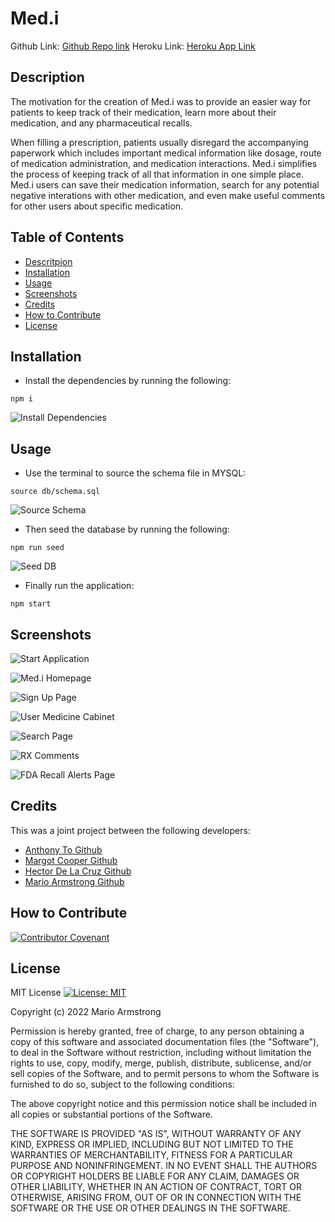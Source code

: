# Med.i

Github Link: [Github Repo link](https://github.com/margotcooper/med-interactions)
Heroku Link: [Heroku App Link](https://medinte.herokuapp.com/login)

## Description

The motivation for the creation of Med.i was to provide an easier way for patients to keep track of their medication, learn more about their medication, and any pharmaceutical recalls.

When filling a prescription, patients usually disregard the accompanying paperwork which includes important medical information like dosage, route of medication administration, and medication interactions. Med.i simplifies the process of keeping track of all that information in one simple place. Med.i users can save their medication information, search for any potential negative interations with other medication, and even make useful comments for other users about specific medication.

## Table of Contents

- [Descritpion](#description)
- [Installation](#installation)
- [Usage](#usage)
- [Screenshots](#screenshots)
- [Credits](#credits)
- [How to Contribute](#how-to-contribute)
- [License](#license)

## Installation

- Install the dependencies by running the following:

`npm i `

![Install Dependencies](./assets/images/install.jpg)

## Usage

- Use the terminal to source the schema file in MYSQL:

`source db/schema.sql`

![Source Schema](./assets/images/mysql%20souce.jpg)

- Then seed the database by running the following:

`npm run seed`

![Seed DB](./assets/images/seed.jpg)

- Finally run the application:

`npm start`

## Screenshots

![Start Application](./assets/images/start.jpg)

![Med.i Homepage](./assets/images/homepage.jpg)

![Sign Up Page](./assets/images/new%20user.jpg)

![User Medicine Cabinet](./assets/images/cabinet.jpg)

![Search Page](./assets/images/search.jpg)

![RX Comments](./assets/images/comment.jpg)

![FDA Recall Alerts Page](./assets/images/alerts.jpg)

## Credits

This was a joint project between the following developers:

- [Anthony To Github](https://github.com/toTOEro)
- [Margot Cooper Github](https://github.com/margotcooper)
- [Hector De La Cruz Github](https://github.com/Hdela99)
- [Mario Armstrong Github](https://github.com/MarioArmstrong)

## How to Contribute

[![Contributor Covenant](https://img.shields.io/badge/Contributor%20Covenant-2.1-4baaaa.svg)](code_of_conduct.md)

## License

MIT License [![License: MIT](https://img.shields.io/badge/License-MIT-yellow.svg)](https://opensource.org/licenses/MIT)

Copyright (c) 2022 Mario Armstrong

Permission is hereby granted, free of charge, to any person obtaining a copy
of this software and associated documentation files (the "Software"), to deal
in the Software without restriction, including without limitation the rights
to use, copy, modify, merge, publish, distribute, sublicense, and/or sell
copies of the Software, and to permit persons to whom the Software is
furnished to do so, subject to the following conditions:

The above copyright notice and this permission notice shall be included in all
copies or substantial portions of the Software.

THE SOFTWARE IS PROVIDED "AS IS", WITHOUT WARRANTY OF ANY KIND, EXPRESS OR
IMPLIED, INCLUDING BUT NOT LIMITED TO THE WARRANTIES OF MERCHANTABILITY,
FITNESS FOR A PARTICULAR PURPOSE AND NONINFRINGEMENT. IN NO EVENT SHALL THE
AUTHORS OR COPYRIGHT HOLDERS BE LIABLE FOR ANY CLAIM, DAMAGES OR OTHER
LIABILITY, WHETHER IN AN ACTION OF CONTRACT, TORT OR OTHERWISE, ARISING FROM,
OUT OF OR IN CONNECTION WITH THE SOFTWARE OR THE USE OR OTHER DEALINGS IN THE
SOFTWARE.
